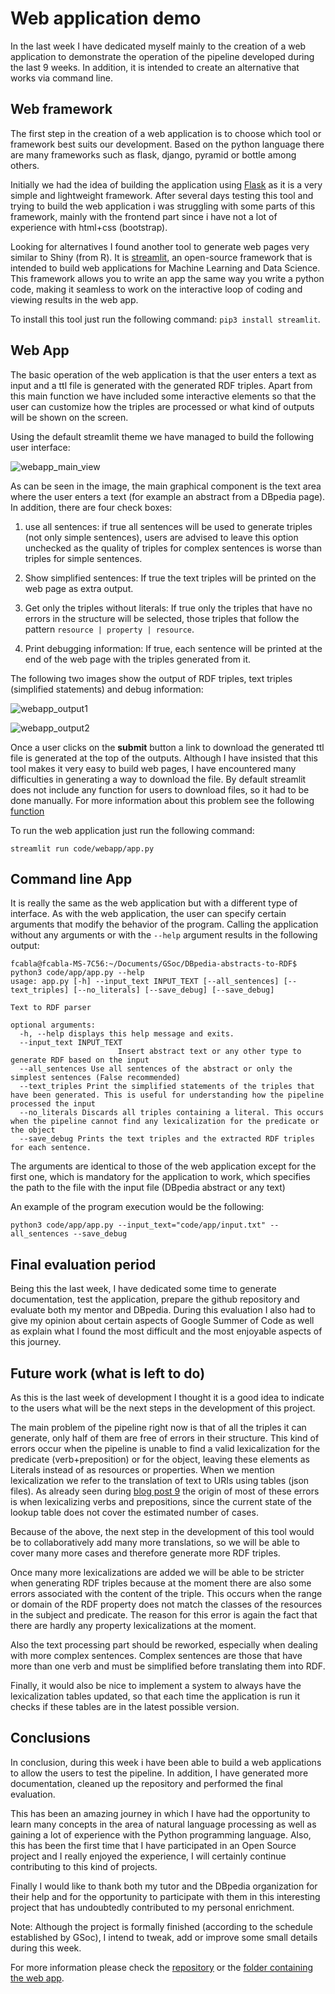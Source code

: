 # Web application demo
In the last week I have dedicated myself mainly to the creation of a web application to demonstrate the operation of the pipeline developed during the last 9 weeks. In addition, it is intended to create an alternative that works via command line.

## Web framework
The first step in the creation of a web application is to choose which tool or framework best suits our development. Based on the python language there are many frameworks such as flask, django, pyramid or bottle among others.

Initially we had the idea of building the application using [Flask][3] as it is a very simple and lightweight framework. After several days testing this tool and trying to build the web application i was struggling with some parts of this framework, mainly with the frontend part since i have not a lot of experience with html+css (bootstrap).

Looking for alternatives I found another tool to generate web pages very similar to Shiny (from R). It is [streamlit][4], an open-source framework that is intended to build web applications for Machine Learning and Data Science. This framework allows you to write an app the same way you write a python code, making it seamless to work on the interactive loop of coding and viewing results in the web app.

To install this tool just run the following command: `pip3 install streamlit`.

## Web App
The basic operation of the web application is that the user enters a text as input and a ttl file is generated with the generated RDF triples. Apart from this main function we have included some interactive elements so that the user can customize how the triples are processed or what kind of outputs will be shown on the screen.

Using the default streamlit theme we have managed to build the following user interface:

![webapp_main_view](https://raw.githubusercontent.com/Fcabla/DBpedia-abstracts-to-RDF/main/docs/webapp_main_view.png)

As can be seen in the image, the main graphical component is the text area where the user enters a text (for example an abstract from a DBpedia page). In addition, there are four check boxes:
1. use all sentences: if true all sentences will be used to generate triples (not only simple sentences), users are advised to leave this option unchecked as the quality of triples for complex sentences is worse than triples for simple sentences.

2. Show simplified sentences: If true the text triples will be printed on the web page as extra output.

3. Get only the triples without literals: If true only the triples that have no errors in the structure will be selected, those triples that follow the pattern `resource | property | resource`.

4. Print debugging information: If true, each sentence will be printed at the end of the web page with the triples generated from it.

The following two images show the output of RDF triples, text triples (simplified statements) and debug information:

![webapp_output1](https://raw.githubusercontent.com/Fcabla/DBpedia-abstracts-to-RDF/main/docs/webapp_output1.png)

![webapp_output2](https://raw.githubusercontent.com/Fcabla/DBpedia-abstracts-to-RDF/main/docs/webapp_output2.png)

Once a user clicks on the **submit** button a link to download the generated ttl file is generated at the top of the outputs. Although I have insisted that this tool makes it very easy to build web pages, I have encountered many difficulties in generating a way to download the file.
By default streamlit does not include any function for users to download files, so it had to be done manually. For more information about this problem see the following [function][5]

To run the web application just run the following command:
```console
streamlit run code/webapp/app.py
```

## Command line App
It is really the same as the web application but with a different type of interface. As with the web application, the user can specify certain arguments that modify the behavior of the program. 
Calling the application without any arguments or with the `--help` argument results in the following output:

```console
fcabla@fcabla-MS-7C56:~/Documents/GSoc/DBpedia-abstracts-to-RDF$ python3 code/app/app.py --help
usage: app.py [-h] --input_text INPUT_TEXT [--all_sentences] [--text_triples] [--no_literals] [--save_debug] [--save_debug]

Text to RDF parser

optional arguments:
  -h, --help displays this help message and exits.
  --input_text INPUT_TEXT
                        Insert abstract text or any other type to generate RDF based on the input
  --all_sentences Use all sentences of the abstract or only the simplest sentences (False recommended)
  --text_triples Print the simplified statements of the triples that have been generated. This is useful for understanding how the pipeline processed the input
  --no_literals Discards all triples containing a literal. This occurs when the pipeline cannot find any lexicalization for the predicate or the object
  --save_debug Prints the text triples and the extracted RDF triples for each sentence.
```
The arguments are identical to those of the web application except for the first one, which is mandatory for the application to work, which specifies the path to the file with the input file (DBpedia abstract or any text)

An example of the program execution would be the following: 
```console
python3 code/app/app.py --input_text="code/app/input.txt" --all_sentences --save_debug
```

## Final evaluation period
Being this the last week, I have dedicated some time to generate documentation, test the application, prepare the github repository and evaluate both my mentor and DBpedia. During this evaluation I also had to give my opinion about certain aspects of Google Summer of Code as well as explain what I found the most difficult and the most enjoyable aspects of this journey.

## Future work (what is left to do)
As this is the last week of development I thought it is a good idea to indicate to the users what will be the next steps in the development of this project.

The main problem of the pipeline right now is that of all the triples it can generate, only half of them are free of errors in their structure. This kind of errors occur when the pipeline is unable to find a valid lexicalization for the predicate (verb+preposition) or for the object, leaving these elements as Literals instead of as resources or properties.
When we mention lexicalization we refer to the translation of text to URIs using tables (json files).
As already seen during [blog post 9][6] the origin of most of these errors is when lexicalizing verbs and prepositions, since the current state of the lookup table does not cover the estimated number of cases.

Because of the above, the next step in the development of this tool would be to collaboratively add many more translations, so we will be able to cover many more cases and therefore generate more RDF triples.

Once many more lexicalizations are added we will be able to be stricter when generating RDF triples because at the moment there are also some errors associated with the content of the triple. This occurs when the range or domain of the RDF property does not match the classes of the resources in the subject and predicate. The reason for this error is again the fact that there are hardly any property lexicalizations at the moment.

Also the text processing part should be reworked, especially when dealing with more complex sentences. Complex sentences are those that have more than one verb and must be simplified before translating them into RDF.

Finally, it would also be nice to implement a system to always have the lexicalization tables updated, so that each time the application is run it checks if these tables are in the latest possible version.

## Conclusions
In conclusion, during this week i have been able to build a web applications to allow the users to test the pipeline. In addition, I have generated more documentation, cleaned up the repository and performed the final evaluation.

This has been an amazing journey in which I have had the opportunity to learn many concepts in the area of natural language processing as well as gaining a lot of experience with the Python programming language. Also, this has been the first time that I have participated in an Open Source project and I really enjoyed the experience, I will certainly continue contributing to this kind of projects.

Finally I would like to thank both my tutor and the DBpedia organization for their help and for the opportunity to participate with them in this interesting project that has undoubtedly contributed to my personal enrichment.

Note: Although the project is formally finished (according to the schedule established by GSoc), I intend to tweak, add or improve some small details during this week.

For more information please check the [repository][1] or the [folder containing the web app][2].

[1]: https://github.com/Fcabla/DBpedia-abstracts-to-RDF
[2]: https://github.com/Fcabla/DBpedia-abstracts-to-RDF/blob/main/code/codingweeks/webapp
[3]: https://flask.palletsprojects.com/en/2.0.x/
[4]: https://streamlit.io/
[5]: https://github.com/Fcabla/DBpedia-abstracts-to-RDF/blob/c8ac79a5b26f0d11ae326b034260140bd958a0f8/code/webapp/app.py#L66
[6]: https://fcabla.github.io/DBpedia-abstracts-to-RDF/coding-week9
